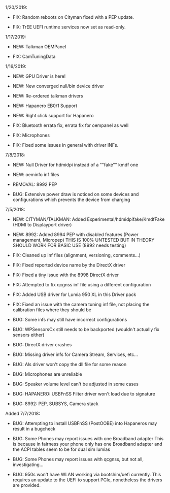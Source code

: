 
1/20/2019:

- FIX:
  Random reboots on Cityman fixed with a PEP update.
  
- FIX:
  TrEE UEFI runtime services now set as read-only.


1/17/2019:

- NEW:
  Talkman OEMPanel

- FIX:
  CamTuningData


1/16/2019:

- NEW:
  GPU Driver is here!

- NEW:
  New converged null/bin device driver

- NEW:
  Re-ordered talkman drivers

- NEW:
  Hapanero EB0/1 Support

- NEW:
  Right click support for Hapanero

- FIX:
  Bluetooth errata fix, errata fix for oempanel as well

- FIX:
  Microphones

- FIX:
  Fixed some issues in general with driver INFs.


7/8/2018:

- NEW:
  Null Driver for hdmidpi instead of a ""fake"" kmdf one

- NEW:
  oeminfo inf files

- REMOVAL:
  8992 PEP

- BUG:
  Extensive power draw is noticed on some devices and configurations which prevents the device from charging


7/5/2018:

- NEW:
  CITYMAN/TALKMAN: Added Experimental/hdmidpifake/KmdfFake (HDMI to Displayport driver)

- NEW:
  8992: Added 8994 PEP with disabled features (Power management, Micropep)
  THIS IS 100% UNTESTED BUT IN THEORY SHOULD WORK FOR BASIC USE
  (8992 needs testing)


- FIX:
  Cleaned up inf files (alignment, versioning, comments...)

- FIX:
  Fixed reported device name by the DirectX driver

- FIX:
  Fixed a tiny issue with the 8998 DirectX driver

- FIX:
  Attempted to fix qcgnss inf file using a different configuration

- FIX:
  Added USB driver for Lumia 950 XL in this Driver pack

- FIX:
  Fixed an issue with the camera tuning inf file, not placing the calibration files where they should be


- BUG:
  Some infs may still have incorrect configurations

- BUG:
  WPSensorsCx still needs to be backported (wouldn't actually fix sensors either)

- BUG:
  DirectX driver crashes

- BUG:
  Missing driver infs for Camera Stream, Services, etc...

- BUG:
  Als driver won't copy the dll file for some reason

- BUG:
  Microphones are unreliable

- BUG:
  Speaker volume level can't be adjusted in some cases

- BUG:
  HAPANERO: USBFnSS Filter driver won't load due to signature

- BUG:
  8992: PEP, SUBSYS, Camera stack

Added 7/7/2018:

- BUG:
  Attempting to install USBFnSS (PostOOBE) into Hapaneros may result in a bugcheck

- BUG:
  Some Phones may report issues with one Broadband adapter
  This is because in fairness your phone only has one Broadband adapter and the ACPI tables seem to be for dual sim lumias

- BUG:
  Some Phones may report issues with qcgnss, but not all, investigating...

- BUG:
  950s won't have WLAN working via bootshim/uefi currently. This requires an update to the UEFI to support PCIe,
  nonetheless the drivers are provided.
